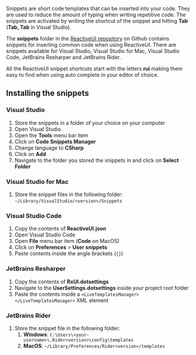 Snippets are short code templates that can be inserted into your code. They are used to reduce the amount of typing when writing repetitive code. The snippets are activated by writing the shortcut of the snippet and hitting **Tab** (**Tab, Tab** in Visual Studio).

The **snippets** folder in the [ReactiveUI repository](https://github.com/reactiveui/reactiveui/) on Github contains snippets for inserting common code when using ReactiveUI. There are snippets available for Visual Studio, Visual Studio for Mac, Visual Studio Code, JetBrains Resharper and JetBrains Rider.

All the ReactiveUI snippet shortcuts start with the letters **rui** making them easy to find when using auto complete in your editor of choice.

## Installing the snippets

### Visual Studio

1. Store the snippets in a folder of your choice on your computer
1. Open Visual Studio
1. Open the **Tools** menu bar item
1. Click on **Code Snippets Manager**
1. Change language to **CSharp**
1. Click on **Add**
1. Navigate to the folder you stored the snippets in and click on **Select Folder**

### Visual Studio for Mac

1. Store the snippet files in the following folder: `~/Library/VisualStudio/<version>/Snippets`

### Visual Studio Code

1. Copy the contents of **ReactiveUI.json**
1. Open Visual Studio Code
1. Open **File** menu bar item (**Code** on MacOS)
1. Click on **Preferences** > **User snippets**
1. Paste contents inside the angle brackets (`{}`)

### JetBrains Resharper

1. Copy the contents of **RxUI.dotsettings**
1. Navigate to the **UserSettings.dotsettings** inside your project root folder
1. Paste the contents inside a `<LiveTemplatesManager></LiveTemplatesManager>` XML element

### JetBrains Rider

1. Store the snippet file in the following folder:
   1. **Windows**: `C:\Users\<your-username>\.Rider<version>\config\templates`
   1. **MacOS**: `~/Library/Preferences/Rider<version>/templates`